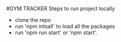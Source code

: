 
#GYM TRACKER 
 Steps to run project locally
  - clone the repo
  - run 'npm intsall' to load all the packages
  - run 'npm run start' or 'npm start'.